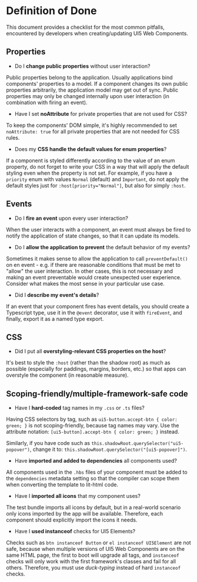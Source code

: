 # Definition of Done

This document provides a checklist for the most common pitfalls, encountered by developers
when creating/updating UI5 Web Components.

## Properties

 - Do I **change public properties** without user interaction?
    
Public properties belong to the application. Usually applications bind components' properties to a model.
If a component changes its own public properties arbitrarily, the application model may get out of sync. Public properties
may only be changed internally upon user interaction (in combination with firing an event).

 - Have I set **noAttribute** for private properties that are not used for CSS?

To keep the components' DOM simple, it's highly recommended to set `noAttribute: true` for all private
properties that are not needed for CSS rules.

 - Does my **CSS handle the default values for enum properties**? 

If a component is styled differently according to the value of an enum property, do not forget to write
your CSS in a way that will apply the default styling even when the property is not set. For example,
if you have a `priority` enum with values `Normal` (default) and `Important`, do not apply the default styles just for
`:host[priority="Normal"]`, but also for simply `:host`.

## Events

 - Do I **fire an event** upon every user interaction? 

When the user interacts with a component, an event
must always be fired to notify the application of state changes, so that it can update its models.

 - Do I **allow the application to prevent** the default behavior of my events?

Sometimes it makes sense to allow the application to call `preventDefault()` on en event - 
e.g. if there are reasonable conditions that must be met to "allow" the user interaction. In other cases,
this is not necessary and making an event preventable would create unexpected user experience.
Consider what makes the most sense in your particular use case.

 - Did I **describe my event's details**?

If an event that your component fires has event details, you should create a Typescript type, use it in the `@event` decorator,
use it with `fireEvent`, and finally, export it as a named type export.

## CSS

 - Did I put all **overstyling-relevant CSS properties on the host**?

It's best to style the `:host` (rather than the shadow root) as much as possible (especially for paddings, margins, borders, etc.)
so that apps can overstyle the component (in reasonable measure).

## Scoping-friendly/multiple-framework-safe code

 - Have I **hard-coded** tag names in my `.css` or `.ts` files?

Having CSS selectors by tag, such as `ui5-button.accept-btn { color: green; }` is not scoping-friendly, because tag names
may vary. Use the attribute notation: `[ui5-button].accept-btn { color: green; }` instead.

Similarly, if you have code such as `this.shadowRoot.querySelector("ui5-popover")`,
change it to: `this.shadowRoot.querySelector("[ui5-popover]")`.

 - Have **imported and added to dependencies** all components used?

All components used in the `.hbs` files of your component must be added to the `dependencies` metadata setting
so that the compiler can scope them when converting the template to lit-html code.

 - Have I **imported all icons** that my component uses?

The test bundle imports all icons by default, but in a real-world scenario only icons imported by the app will be available.
Therefore, each component should explicitly import the icons it needs.

 - Have I **used instanceof** checks for UI5 Elements?

Checks such as `btn instanceof Button` or `el instanceof UI5Element` are not safe,
because when multiple versions of UI5 Web Components are on the same HTML page, the first to boot will upgrade
all tags, and `instanceof` checks will only work with the first framework's classes and fail for all others.
Therefore, you must use *duck-typing* instead of hard `instanceof` checks.